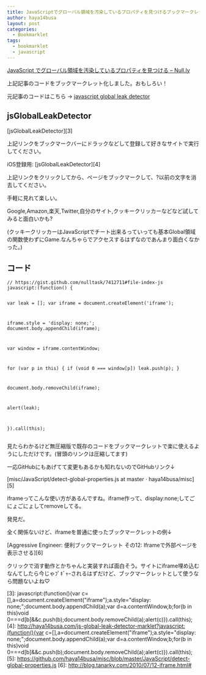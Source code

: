 ```yaml
---
title: JavaScriptでグローバル領域を汚染しているプロパティを見つけるブックマークレット
author: haya14busa
layout: post
categories:
  - Bookmarklet
tags:
  - bookmarklet
  - javascript
---
```

[JavaScript でグローバル領域を汚染しているプロパティを見つける &#8211; Null.ly][1]

上記記事のコードをブックマークレット化しました。おもしろい！

元記事のコードはこちら -> [javascript global leak detector][2]

## jsGlobalLeakDetector

[jsGlobalLeakDetector][3]

上記リンクをブックマークバーにドラックなどして登録して好きなサイトで実行してください。

iOS登録用: [jsGlobalLeakDetector][4]

上記リンクをクリックしてから、ページをブックマークして、?以前の文字を消去してください。

手軽に見れて楽しい。

Google,Amazon,楽天,Twitter,自分のサイト,クッキークリッカーなどなど試してみると面白いかも?

(クッキークリッカーはJavaScriptでチート出来るっていっても基本Global領域の関数使わずにGame.なんちゃらでアクセスするはずなのであんまり面白くなかった。)

## コード

<noscript>
  <pre><code class="language-javascript javascript">// https://gist.github.com/nulltask/7412711#file-index-js
javascript:(function() {

  var leak = [];
  var iframe = document.createElement('iframe');

  iframe.style = 'display: none;';
  document.body.appendChild(iframe);

  var window = iframe.contentWindow;

  for (var p in this) {
    if (void 0 === window[p]) leak.push(p);
  }

  document.body.removeChild(iframe);

  alert(leak);

}).call(this);</code></pre>
</noscript>

見たらわかるけど無圧縮版で既存のコードをブックマークレットで楽に使えるようにしただけです。(冒頭のリンクは圧縮してます)

一応GitHubにもあげてて変更もあるかも知れないのでGitHubリンク↓

[misc/JavaScript/detect-global-properties.js at master · haya14busa/misc][5]

iframeってこんな使い方があるんですね。iframe作って、display:none;してごにょごにょしてremoveしてる。

発見だ。

全く関係ないけど、iframeを普通に使ったブックマークレットの例↓

[Aggressive Engineer: 便利ブックマークレット その12: Iframeで外部ページを表示させる][6]

クリックで消す動作とかちゃんと実装すれば面白そう。サイトにiframe埋め込むなんてしたら今じゃﾌﾟｷﾞｬｰされるはずだけど、ブックマークレットとして使うなら問題ないよね♡

 [1]: http://null.ly/post/66672290942/javascript-gloabl-leak
 [2]: https://gist.github.com/nulltask/7412711#file-index-js
 [3]: javascript:(function(){var c=[],a=document.createElement("iframe");a.style="display: none;";document.body.appendChild(a);var d=a.contentWindow,b;for(b in this)void 0===d[b]&&c.push(b);document.body.removeChild(a);alert(c)}).call(this);
 [4]: http://haya14busa.com/js-global-leak-detector-marklet?javascript:(function(){var c=[],a=document.createElement("iframe");a.style="display: none;";document.body.appendChild(a);var d=a.contentWindow,b;for(b in this)void 0===d[b]&&c.push(b);document.body.removeChild(a);alert(c)}).call(this);
 [5]: https://github.com/haya14busa/misc/blob/master/JavaScript/detect-global-properties.js
 [6]: http://blog.tanarky.com/2010/07/12-iframe.html#
